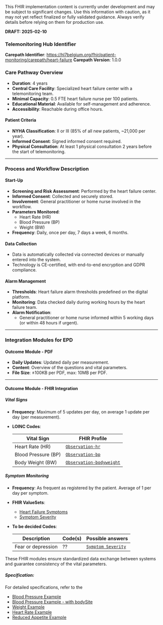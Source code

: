 <div class="stu-note">
This FHIR implementation content is currently under development and may be subject to significant changes. Use this information with caution, as it may not yet reflect finalized or fully validated guidance. Always verify details before relying on them for production use.
</div>

**DRAFT: 2025-02-10**

### Telemonitoring Hub Identifier

**Carepath Identifier**: https://hl7belgium.org/fhir/patient-monitoring/carepath/heart-failure
**Carepath Version**: 1.0.0

### Care Pathway Overview

- **Duration**: 4 years
- **Central Care Facility**: Specialized heart failure center with a telemonitoring team.
- **Minimal Capacity**: 0.5 FTE heart failure nurse per 100 patients.
- **Educational Material**: Available for self-management and adherence.
- **Accessibility**: Reachable during office hours.

#### Patient Criteria

- **NYHA Classification**: II or III (85% of all new patients, ~21,000 per year).
- **Informed Consent**: Signed informed consent required.
- **Physical Consultation**: At least 1 physical consultation 2 years before the start of telemonitoring.

---

### Process and Workflow Description

#### Start-Up

- **Screening and Risk Assessment**: Performed by the heart failure center.
- **Informed Consent**: Collected and securely stored.
- **Involvement**: General practitioner or home nurse involved in the workflow.
- **Parameters Monitored**:
  - Heart Rate (HR)
  - Blood Pressure (BP)
  - Weight (BW)
- **Frequency**: Daily, once per day, 7 days a week, 6 months.

#### Data Collection

- Data is automatically collected via connected devices or manually entered into the system.
- Technology is CE-certified, with end-to-end encryption and GDPR compliance.

#### Alarm Management

- **Thresholds**: Heart failure alarm thresholds predefined on the digital platform.
- **Monitoring**: Data checked daily during working hours by the heart failure team.
- **Alarm Notification**:
  - General practitioner or home nurse informed within 5 working days (or within 48 hours if urgent).

---

### Integration Modules for EPD

#### Outcome Module - PDF

- **Daily Updates**: Updated daily per measurement.
- **Content**: Overview of the questions and vital parameters.
- **File Size**: ±100KB per PDF, max: 10MB per PDF.

---

#### Outcome Module - FHIR Integration

##### Vital Signs

- **Frequency**: Maximum of 5 updates per day, on average 1 update per day (per measurement).
- **LOINC Codes**:
  <div class="table-md"></div>

  | Vital Sign          | FHIR Profile                                                                   |
  | ------------------- | ------------------------------------------------------------------------------ |
  | Heart Rate (HR)     | [`Observation-hr`](http://hl7.org/fhir/StructureDefinition/heartrate)          |
  | Blood Pressure (BP) | [`Observation-bp`](http://hl7.org/fhir/StructureDefinition/bp)                 |
  | Body Weight (BW)    | [`Observation-bodyweight`](http://hl7.org/fhir/StructureDefinition/bodyweight) |

##### Symptom Monitoring

- **Frequency**: As frequent as registered by the patient. Average of 1 per day per symptom.
- **FHIR ValueSets**:

  - [Heart Failure Symptoms](./ValueSet-heart-failure-symptoms.html)
  - [Symptom Severity](./ValueSet-symptom-severity.html)

- **To be decided Codes**:
  <div class="table-md"></div>

  | Description        | Code(s)                         | Possible answers                                       |
  | ------------------ | ------------------------------- | ------------------------------------------------------ |
  | Fear or depression | <span class="warning">??</span> | [`Symptom Severity`](./ValueSet-symptom-severity.html) |

These FHIR modules ensure standardized data exchange between systems and guarantee consistency of the vital parameters.

##### Specification:

For detailed specifications, refer to the

- [Blood Pressure Example](./Observation-BloodPressureExample.html)
- [Blood Pressure Example - with bodySite](./Observation-BloodPressureExample2.html)
- [Weight Example](./Observation-BodyWeightExample.html)
- [Heart Rate Example](./Observation-HeartRateExample.html)
- [Reduced Appetite Example](./Observation-ReducedAppetiteExample.html)
